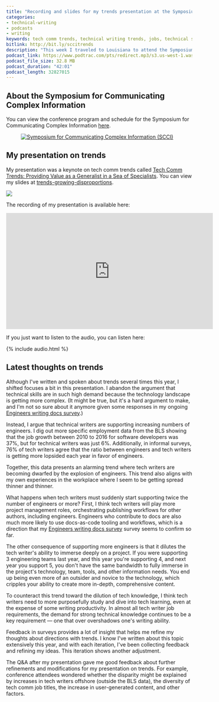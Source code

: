 ```yaml
---
title: "Recording and slides for my trends presentation at the Symposium for Communicating Complex Information (SCCI)"
categories:
- technical-writing
- podcasts
- writing
keywords: tech comm trends, technical writing trends, jobs, technical skills, writing skills
bitlink: http://bit.ly/sccitrends
description: "This week I traveled to Louisiana to attend the Symposium for Communicating Complex Information and presented on tech comm trends. You can listen to the recording, view my slides, and read my latest thoughts on trends here."
podcast_link: https://www.podtrac.com/pts/redirect.mp3/s3.us-west-1.wasabisys.com/idbwmedia.com/podcasts/trends-scci-keynote.mp3
podcast_file_size: 32.8 MB
podcast_duration: "42:01"
podcast_length: 32827015
---
```


## About the Symposium for Communicating Complex Information

You can view the conference program and schedule for the Symposium for Communicating Complex Information <a href="https://scci2019.weebly.com/program-and-schedule.html">here</a>.

<figure><a href="https://scci2019.weebly.com/"><img src="https://s3.us-west-1.wasabisys.com/idbwmedia.com/images/sccihomepage.png" alt="Symposium for Communicating Complex Information (SCCI)" /></a><figcaption></figcaption></figure>

## My presentation on trends

My presentation was a keynote on tech comm trends called <a href="https://scci2019.weebly.com/keynote.html">Tech Comm Trends: Providing Value as a Generalist in a Sea of Specialists</a>. You can view my slides at [trends-growing-disproportions](https://idratherbewriting.com/trends-growing-disproportions/#/).

<a href="https://idratherbewriting.com/trends-growing-disproportions/#/"><img src="https://s3.us-west-1.wasabisys.com/idbwmedia.com/images/sccitrendspresothumb.png" style="max-width: 350px;" /></a>

The recording of my presentation is available here:

<iframe width="560" height="315" src="https://www.youtube.com/embed/TSjz0QbYiNs" frameborder="0" allow="accelerometer; autoplay; encrypted-media; gyroscope; picture-in-picture" allowfullscreen></iframe>

If you just want to listen to the audio, you can listen here:

{% include audio.html %}

## Latest thoughts on trends

Although I've written and spoken about trends several times this year, I shifted focuses a bit in this presentation. I abandon the argument that technical skills are in such high demand because the technology landscape is getting more complex. (It might be true, but it's a hard argument to make, and I'm not so sure about it anymore given some responses in my ongoing [Engineers writing docs survey](https://www.questionpro.com/t/PE5tIZduq7).)

Instead, I argue that technical writers are supporting increasing numbers of engineers. I dig out more specific employment data from the BLS showing that the job growth between 2010 to 2016 for software developers was 37%, but for technical writers was just 6%. Additionally, in informal surveys, 76% of tech writers agree that the ratio between engineers and tech writers is getting more lopsided each year in favor of engineers.

Together, this data presents an alarming trend where tech writers are becoming dwarfed by the explosion of engineers. This trend also aligns with my own experiences in the workplace where I seem to be getting spread thinner and thinner.

What happens when tech writers must suddenly start supporting twice the number of engineers or more? First, I think tech writers will play more project management roles, orchestrating publishing workflows for other authors, including engineers. Engineers who contribute to docs are also much more likely to use docs-as-code tooling and workflows, which is a direction that my [Engineers writing docs survey](https://www.questionpro.com/t/PE5tIZduq7) survey seems to confirm so far.

The other consequence of supporting more engineers is that it dilutes the tech writer's ability to immerse deeply on a project. If you were supporting 3 engineering teams last year, and this year you're supporting 4, and next year you support 5, you don't have the same bandwidth to fully immerse in the project's technology, team, tools, and other information needs. You end up being even more of an outsider and novice to the technology, which cripples your ability to create more in-depth, comprehensive content.

To counteract this trend toward the dilution of tech knowledge, I think tech writers need to more purposefully study and dive into tech learning, even at the expense of some writing productivity. In almost all tech writer job requirements, the demand for strong technical knowledge continues to be a key requirement &mdash; one that over overshadows one's writing ability.

Feedback in surveys provides a lot of insight that helps me refine my thoughts about directions with trends. I know I've written about this topic extensively this year, and with each iteration, I've been collecting feedback and refining my ideas. This iteration shows another adjustment.

The Q&A after my presentation gave me good feedback about further refinements and modifications for my presentation on trends. For example, conference attendees wondered whether the disparity might be explained by increases in tech writers offshore (outside the BLS data), the diversity of tech comm job titles, the increase in user-generated content, and other factors.
